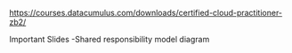https://courses.datacumulus.com/downloads/certified-cloud-practitioner-zb2/

Important Slides
-Shared responsibility model diagram
